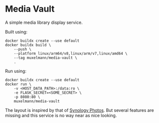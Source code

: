 # Media Vault

A simple media library display service.

Built using:

```
docker buildx create --use default
docker buildx build \
    --push \
    --platform linux/arm64/v8,linux/arm/v7,linux/amd64 \
    --tag muxelmann/media-vault \
    .
```

Run using:

```
docker buildx create --use default
docker run \
    -v <HOST_DATA_PATH>:/data:ro \
    -e FLASK_SECRET=<SOME_SECRET> \
    -p 8080:80 \
    muxelmann/media-vault
```

The layout is inspired by that of [Synology Photos](https://www.synology.com/en-en/dsm/feature/photos). But several features are missing and this service is no way near as nice looking.